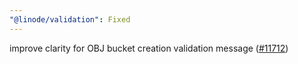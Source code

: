 ```yaml
---
"@linode/validation": Fixed
---
```


improve clarity for OBJ bucket creation validation message ([#11712](https://github.com/linode/manager/pull/11712))
